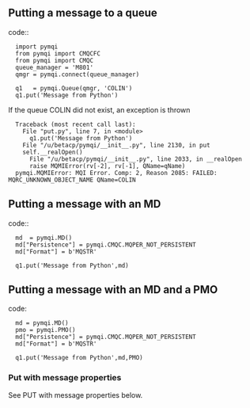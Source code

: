 

## Putting a message to a queue

code::

      import pymqi 
      from pymqi import CMQCFC 
      from pymqi import CMQC 
      queue_manager = 'M801' 
      qmgr = pymqi.connect(queue_manager)
 
      q1   = pymqi.Queue(qmgr, 'COLIN') 
      q1.put('Message from Python') 

If the queue COLIN did not exist, an exception is thrown

      Traceback (most recent call last):                                                                       
        File "put.py", line 7, in <module>                                                                   
          q1.put('Message from Python')                                                                       
        File "/u/betacp/pymqi/__init__.py", line 2130, in put                                                 
        self.__realOpen()                                                                                   
          File "/u/betacp/pymqi/__init__.py", line 2033, in __realOpen                                          
          raise MQMIError(rv[-2], rv[-1], QName=qName)                                                        
      pymqi.MQMIError: MQI Error. Comp: 2, Reason 2085: FAILED: MQRC_UNKNOWN_OBJECT_NAME QName=COLIN 



## Putting a message with an MD      

code::

      md  = pymqi.MD() 
      md["Persistence"] = pymqi.CMQC.MQPER_NOT_PERSISTENT 
      md["Format"] = b'MQSTR' 

      q1.put('Message from Python',md)  

## Putting a message with an MD and a PMO
code:

      md = pymqi.MD()
      pmo = pymqi.PMO() 
      md["Persistence"] = pymqi.CMQC.MQPER_NOT_PERSISTENT 
      md["Format"] = b'MQSTR' 

      q1.put('Message from Python',md,PMO) 

### Put with message properties

See PUT with message properties below.  
